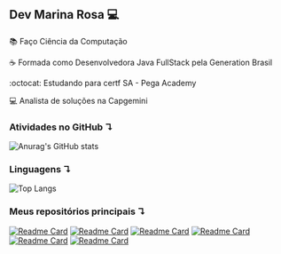 
## Dev Marina Rosa :computer:
:books: Faço Ciência da Computação

:coffee: Formada como Desenvolvedora Java FullStack pela Generation Brasil

:octocat: Estudando para certf SA - Pega Academy

:computer: Analista de soluções na Capgemini


### Atividades no GitHub ↴  

![Anurag's GitHub stats](https://github-readme-stats.vercel.app/api?username=narinsss&show_icons=true&theme=dracula)

### Linguagens ↴ 

![Top Langs](https://github-readme-stats.vercel.app/api/top-langs/?username=narinsss&layout=compact)

### Meus repositórios principais ↴ 

[![Readme Card](https://github-readme-stats.vercel.app/api/pin/?username=narinsss&repo=About-me---Web-Log)](https://github.com/narinsss/About-me---Web-Log)
[![Readme Card](https://github-readme-stats.vercel.app/api/pin/?username=narinsss&repo=CRUD---BreakFast)](https://github.com/narinsss/CRUD---BreakFast)
[![Readme Card](https://github-readme-stats.vercel.app/api/pin/?username=narinsss&repo=Login-E.T)](https://github.com/narinsss/Login-E.T)
[![Readme Card](https://github-readme-stats.vercel.app/api/pin/?username=narinsss&repo=Projeto-c-pia-Netflix)](https://github.com/narinsss/Projeto-c-pia-Netflix)
[![Readme Card](https://github-readme-stats.vercel.app/api/pin/?username=narinsss&repo=Projeto-Instagram)](https://github.com/narinsss/Projeto-Instagram)
[![Readme Card](https://github-readme-stats.vercel.app/api/pin/?username=narinsss&repo=Projeto-Integrador)](https://github.com/narinsss/Projeto-Integrador)
